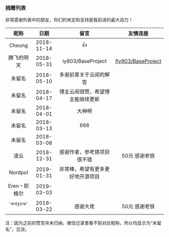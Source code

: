 ### 捐赠列表
非常感谢列表中的朋友，你们的肯定和支持是我前进的最大动力！

|昵称|日期|留言|友情连接|
|:--:|:--:|:--:|:--:|
|Cheung|2018-11-14|👍||
|腾飞的明天|2018-05-31|ly803/BaseProject|[fly803/BaseProject](https://github.com/fly803/BaseProject)|
|未留名|2018-05-10|多谢前辈关于云阅的解答||
|未留名|2018-04-17|博主云阅很赞，希望博主能继续更新||
|未留名|2018-04-01|大神啊||
|未留名|2018-03-13|666||
|未留名|2018-03-08|||
|凌云|2018-12-31|感谢作者，参考搭项目很不错|50元 感谢老铁|
|Nordpol|2019-01-31|非常棒，希望有更多更好地开源项目||
|Eren丶耶格尔|2019-03-03|||
|༺࿈༻|2019-03-22|感谢大佬|50元 感谢老铁|

<!--凌云 50元 感谢老铁-->

注：因为之前的赞赏并未归纳，微信记录里看不到对应昵称，所以均显示为“未留名”，见谅。

